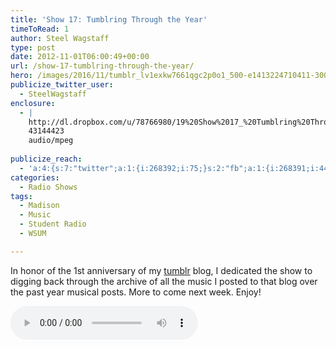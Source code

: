 ```yaml
---
title: 'Show 17: Tumblring Through the Year'
timeToRead: 1 
author: Steel Wagstaff
type: post
date: 2012-11-01T06:00:49+00:00
url: /show-17-tumblring-through-the-year/
hero: /images/2016/11/tumblr_lv1exkw7661qgc2p0o1_500-e1413224710411-300x200.jpg
publicize_twitter_user:
  - SteelWagstaff
enclosure:
  - |
    http://dl.dropbox.com/u/78766980/19%20Show%2017_%20Tumblring%20Through%20the%20Ye.mp3
    43144423
    audio/mpeg
    
publicize_reach:
  - 'a:4:{s:7:"twitter";a:1:{i:268392;i:75;}s:2:"fb";a:1:{i:268391;i:444;}s:6:"tumblr";a:1:{i:1995761;i:10;}s:2:"wp";a:1:{i:0;i:0;}}'
categories:
  - Radio Shows
tags:
  - Madison
  - Music
  - Student Radio
  - WSUM

---
```

In honor of the 1st anniversary of my [tumblr][1] blog, I dedicated the show to digging back through the archive of all the music I posted to that blog over the past year musical posts. More to come next week. Enjoy!

<audio controls src="http://dl.dropbox.com/u/78766980/19%20Show%2017_%20Tumblring%20Through%20the%20Ye.mp3"></audio>

 [1]: http://steelwagstaff.tumblr.com "There are things / we live among"